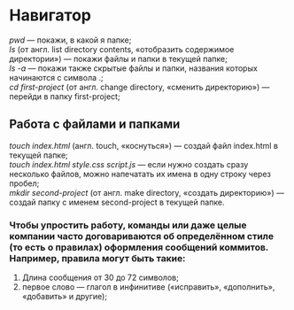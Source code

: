# **Навигатор**  
*pwd*  — покажи, в какой я папке;  
*ls* (от англ. list directory contents, «отобразить содержимое директории») — покажи файлы и папки в текущей папке;  
*ls -a* — покажи также скрытые файлы и папки, названия которых начинаются с символа .;  
*cd first-project* (от англ. change directory, «сменить директорию») — перейди в папку first-project;  
## **Работа с файлами и папками**   
*touch index.html* (англ. touch, «коснуться») — создай файл index.html в текущей папке;  
*touch index.html style.css script.js* — если нужно создать сразу несколько файлов, можно напечатать их имена в одну строку через пробел;  
*mkdir second-project* (от англ. make directory, «создать директорию») — создай папку с именем second-project в текущей папке.
###   Чтобы упростить работу, команды или даже целые компании часто договариваются об определённом стиле (то есть о правилах) оформления сообщений коммитов. Например, правила могут быть такие:  
1. Длина сообщения от 30 до 72 символов;
2. первое слово — глагол в инфинитиве («исправить», «дополнить», «добавить» и другие);
